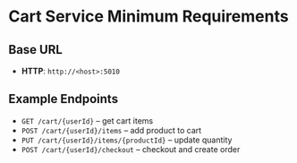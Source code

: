 # Cart Service Minimum Requirements

## Base URL
- **HTTP**: `http://<host>:5010`

## Example Endpoints
- `GET /cart/{userId}` – get cart items
- `POST /cart/{userId}/items` – add product to cart
- `PUT /cart/{userId}/items/{productId}` – update quantity
- `POST /cart/{userId}/checkout` – checkout and create order
